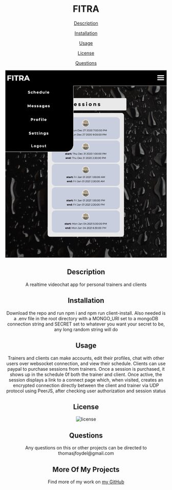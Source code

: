 <h1 align='center'>FITRA
</h1>
<p align='center'><a href='#description'>Description</a></p><p align='center'><a href='#installation'>Installation</a></p><p align='center'><a href='#usage'>Usage</a></p><p align='center'><a href='#license'>License</a></p><p align='center'><a href='#questions'>Questions</a></p>
<img src="assets/screenshot.png" alt="screenshot of a schedule app and sidebar navigation">
<h2 align='center'>Description</h2>
<p align='center'>A realtime videochat app for personal trainers and clients
</p>
<h2 align='center'>Installation</h2>
<p align='center'>Download the repo and run npm i and npm run client-install. Also needed is a .env file in the root directory with a MONGO_URI set to a mongoDB connection string and SECRET set to whatever you want your secret to be, any long random string will do
</p>
<h2 align='center'>Usage</h2>
<p align='center'>Trainers and clients can make accounts, edit their profiles, chat with other users over websocket connection, and view their schedule. Clients can use paypal to purchase sessions from trainers. Once a session is purchased, it shows up in the schedule 0f both the trainer and client. Once active, the session displays a link to a connect page which, when visited, creates an encrypted connection directly between the client and trainer via UDP protocol using PeerJS, after checking user authorization and session status</p>
<h2 align='center'>License</h2>
<p align='center'><img src='https://img.shields.io/badge/license-MIT-red' alt='license'></img><h2 align='center'>Questions</h2>
<p align='center'>Any questions on this or other projects can be directed to thomasjfoydel@gmail.com
</p>
<h2 align='center'>More Of My Projects</h2>
<p align='center'>Find more of my work on <a href='https://github.com/thomasfoydel'>my GitHub</a></p>
